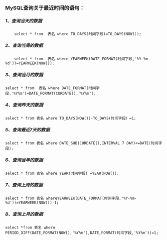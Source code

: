 ### MySQL查询关于最近时间的语句：

##### 1、查询当天的数据
```mysql
    select * from  表名 where TO_DAYS(时间字段)=TO_DAYS(NOW());
```
##### 2、查询当周的数据
```mysql
    select * from  表名 where YEARWEEK(DATE_FORMAT(时间字段,'%Y-%m-%d'))=YEARWEEK(NOW());
```
##### 3、查询当月的数据
```mysql
select * from  表名 where DATE_FORMAT(时间字段,'%Y%m')=DATE_FORMAT(CURDATE(),'%Y%m');
```

##### 4、查询昨天的数据
```mysql
select * from 表名 where TO_DAYS(NOW())-TO_DAYS(时间字段）=1;
```

##### 5、查询最近7天的数据
```mysql
select * from 表名 where DATE_SUB(CURDATE(),INTERVAL 7 DAY)<=DATE(时间字段);
```

##### 6、查询当年的数据
```mysql
select * from 表名 where YEAR(时间字段) =YEAR(NOW());
```

##### 7、查询上周的数据
```mysql
select * from 表名 whereYEARWEEK(DATE_FORMAT(时间字段,'%Y-%m-%d'))=YEARWEEK(NOW())-1;
```

##### 8、查询上月的数据
```mysql
select *from 表名 where PERIOD_DIFF(DATE_FORMAT(NOW(),'%Y%m'),DATE_FORMAT(时间字段,'%Y%m'))=1;
```
